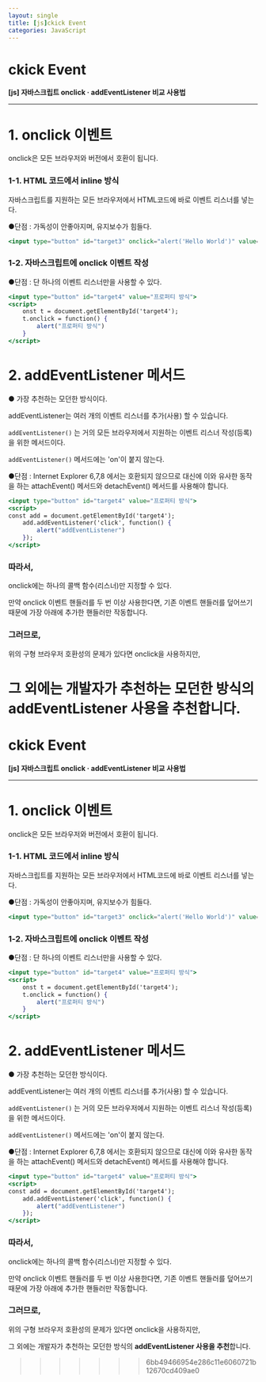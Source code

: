 ```yaml
---
layout: single
title: [js]ckick Event
categories: JavaScript
---
```


# ckick Event

**[js] 자바스크립트 onclick · addEventListener 비교 사용법**

---



# 1. onclick 이벤트

onclick은 모든 브라우저와 버전에서 호환이 됩니다.



### 1-1. HTML 코드에서 inline 방식

자바스크립트를 지원하는 모든 브라우저에서 HTML코드에 바로 이벤트 리스너를 넣는다.

●단점 : 가독성이 안좋아지며, 유지보수가 힘들다.

```jsx
<input type="button" id="target3" onclick="alert('Hello World')" value="alertBtn_this_inline">
```



### 1-2. 자바스크립트에 onclick 이벤트 작성

●단점 : 단 하나의 이벤트 리스너만을 사용할 수 있다.

```jsx
<input type="button" id="target4" value="프로퍼티 방식">
<script>
	onst t = document.getElementById('target4');
	t.onclick = function() {
	    alert("프로퍼티 방식")
	}
</script>
```





# 2. addEventListener 메서드

● 가장 추천하는 모던한 방식이다.

addEventListener는 여러 개의 이벤트 리스너를 추가(사용) 할 수 있습니다.

`addEventListener()` 는 거의 모든 브라우저에서 지원하는 이벤트 리스너 작성(등록)을 위한 메서드이다.

`addEventListener()` 메서드에는 'on'이 붙지 않는다.

●단점 : Internet Explorer 6,7,8 에서는 호환되지 않으므로 대신에 이와 유사한 동작을 하는 attachEvent() 메서드와 detachEvent() 메서드를 사용해야 합니다.

```jsx
<input type="button" id="target4" value="프로퍼티 방식">
<script>
const add = document.getElementById('target4');
    add.addEventListener('click', function() {
        alert("addEventListener")
    });
</script>
```



### 따라서,

onclick에는 하나의 콜백 함수(리스너)만 지정할 수 있다.  

만약 onclick 이벤트 핸들러를 두 번 이상 사용한다면, 기존 이벤트 핸들러를 덮어쓰기 때문에 가장 아래에 추가한 핸들러만 작동합니다.



### 그러므로,

위의 구형 브라우저 호환성의 문제가 있다면 onclick을 사용하지만, 

그 외에는 개발자가 추천하는 모던한 방식의 **addEventListener 사용을 추천**합니다.
=======
# ckick Event

**[js] 자바스크립트 onclick · addEventListener 비교 사용법**

---



# 1. onclick 이벤트

onclick은 모든 브라우저와 버전에서 호환이 됩니다.



### 1-1. HTML 코드에서 inline 방식

자바스크립트를 지원하는 모든 브라우저에서 HTML코드에 바로 이벤트 리스너를 넣는다.

●단점 : 가독성이 안좋아지며, 유지보수가 힘들다.

```jsx
<input type="button" id="target3" onclick="alert('Hello World')" value="alertBtn_this_inline">
```



### 1-2. 자바스크립트에 onclick 이벤트 작성

●단점 : 단 하나의 이벤트 리스너만을 사용할 수 있다.

```jsx
<input type="button" id="target4" value="프로퍼티 방식">
<script>
	onst t = document.getElementById('target4');
	t.onclick = function() {
	    alert("프로퍼티 방식")
	}
</script>
```





# 2. addEventListener 메서드

● 가장 추천하는 모던한 방식이다.

addEventListener는 여러 개의 이벤트 리스너를 추가(사용) 할 수 있습니다.

`addEventListener()` 는 거의 모든 브라우저에서 지원하는 이벤트 리스너 작성(등록)을 위한 메서드이다.

`addEventListener()` 메서드에는 'on'이 붙지 않는다.

●단점 : Internet Explorer 6,7,8 에서는 호환되지 않으므로 대신에 이와 유사한 동작을 하는 attachEvent() 메서드와 detachEvent() 메서드를 사용해야 합니다.

```jsx
<input type="button" id="target4" value="프로퍼티 방식">
<script>
const add = document.getElementById('target4');
    add.addEventListener('click', function() {
        alert("addEventListener")
    });
</script>
```



### 따라서,

onclick에는 하나의 콜백 함수(리스너)만 지정할 수 있다.  

만약 onclick 이벤트 핸들러를 두 번 이상 사용한다면, 기존 이벤트 핸들러를 덮어쓰기 때문에 가장 아래에 추가한 핸들러만 작동합니다.



### 그러므로,

위의 구형 브라우저 호환성의 문제가 있다면 onclick을 사용하지만, 

그 외에는 개발자가 추천하는 모던한 방식의 **addEventListener 사용을 추천**합니다.
>>>>>>> 6bb49466954e286c11e6060721b12670cd409ae0
